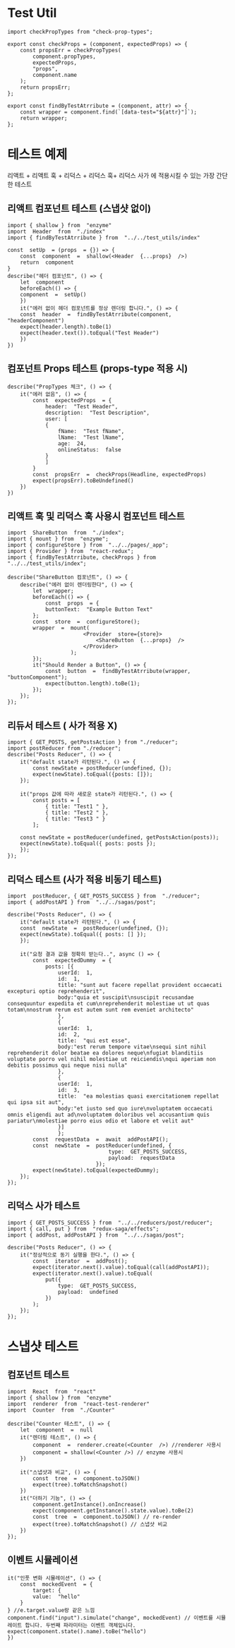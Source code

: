 # Test Util

    import checkPropTypes from "check-prop-types";

    export const checkProps = (component, expectedProps) => {
        const propsErr = checkPropTypes(
    	    component.propTypes,
    	    expectedProps,
    	    "props",
    	    component.name
        );
        return propsErr;
    };

    export const findByTestAtrribute = (component, attr) => {
        const wrapper = component.find(`[data-test="${attr}"]`);
        return wrapper;
    };

# 테스트 예제

리액트 + 리액트 훅 + 리덕스 + 리덕스 훅+ 리덕스 사가 에 적용시킬 수 있는 가장 간단한 테스트

## 리액트 컴포넌트 테스트 (스냅샷 없이)

    import { shallow } from  "enzyme"
    import  Header  from  "./index"
    import { findByTestAtrribute } from  "../../test_utils/index"

    const  setUp  = (props  = {}) => {
        const  component  =  shallow(<Header  {...props}  />)
        return  component
    }
    describe("헤더 컴포넌트", () => {
        let  component
        beforeEach(() => {
        component  =  setUp()
        })
        it("에러 없이 헤더 컴포넌트를 정상 렌더링 합니다.", () => {
        const  header  =  findByTestAtrribute(component, "headerComponent")
        expect(header.length).toBe(1)
        expect(header.text()).toEqual("Test Header")
        })
    })

## 컴포넌트 Props 테스트 (props-type 적용 시)

    describe("PropTypes 체크", () => {
        it("에러 없음", () => {
    	    const  expectedProps  = {
    		    header:  "Test Header",
    		    description:  "Test Description",
    		    user: [
    		    {
    			    fName:  "Test fName",
    			    lName:  "Test lName",
    			    age:  24,
    			    onlineStatus:  false
    		    }
    		    ]
    	    }
    	    const  propsErr  =  checkProps(Headline, expectedProps)
    	    expect(propsErr).toBeUndefined()
        })
    })

## 리액트 훅 및 리덕스 훅 사용시 컴포넌트 테스트

    import  ShareButton  from  "./index";
    import { mount } from  "enzyme";
    import { configureStore } from  "../../pages/_app";
    import { Provider } from  "react-redux";
    import { findByTestAtrribute, checkProps } from  "../../test_utils/index";

    describe("ShareButton 컴포넌트", () => {
        describe("에러 없이 렌더링한다", () => {
    	    let  wrapper;
    	    beforeEach(() => {
    		    const  props  = {
    		    buttonText:  "Example Button Text"
    	    };
    	    const  store  =  configureStore();
    	    wrapper  =  mount(
    					    <Provider  store={store}>
    						    <ShareButton  {...props}  />
    					    </Provider>
    				    );
    	    });
    	    it("Should Render a Button", () => {
    		    const  button  =  findByTestAtrribute(wrapper, "buttonComponent");
    		    expect(button.length).toBe(1);
    	    });
        });
    });

## 리듀서 테스트 ( 사가 적용 X)

    import { GET_POSTS, getPostsAction } from "./reducer";
    import postReducer from "./reducer";
    describe("Posts Reducer", () => {
        it("default state가 리턴된다.", () => {
    	    const newState = postReducer(undefined, {});
    	    expect(newState).toEqual({posts: []});
        });

        it("props 값에 따라 새로운 state가 리턴된다.", () => {
    	    const posts = [
    		    { title: "Test1 " },
    		    { title: "Test2 " },
    		    { title: "Test3 " }
    	    ];

        const newState = postReducer(undefined, getPostsAction(posts));
        expect(newState).toEqual({ posts: posts });
        });
    });

## 리덕스 테스트 (사가 적용 비동기 테스트)

    import  postReducer, { GET_POSTS_SUCCESS } from  "./reducer";
    import { addPostAPI } from  "../../sagas/post";

    describe("Posts Reducer", () => {
        it("default state가 리턴된다.", () => {
        const  newState  =  postReducer(undefined, {});
        expect(newState).toEqual({ posts: [] });
        });

        it("요청 결과 값을 정확히 받는다..", async () => {
    	    const  expectedDummy  = {
    		    posts: [{
    			    userId:  1,
    			    id:  1,
    			    title: "sunt aut facere repellat provident occaecati excepturi optio reprehenderit",
    			    body:"quia et suscipit\nsuscipit recusandae consequuntur expedita et cum\nreprehenderit molestiae ut ut quas totam\nnostrum rerum est autem sunt rem eveniet architecto"
    			    },
    			    {
    			    userId:  1,
    			    id:  2,
    			    title:  "qui est esse",
    			    body:"est rerum tempore vitae\nsequi sint nihil reprehenderit dolor beatae ea dolores neque\nfugiat blanditiis voluptate porro vel nihil molestiae ut reiciendis\nqui aperiam non debitis possimus qui neque nisi nulla"
    			    },
    			    {
    			    userId:  1,
    			    id:  3,
    			    title:  "ea molestias quasi exercitationem repellat qui ipsa sit aut",
    			    body:"et iusto sed quo iure\nvoluptatem occaecati omnis eligendi aut ad\nvoluptatem doloribus vel accusantium quis pariatur\nmolestiae porro eius odio et labore et velit aut"
    			    }]
    			    };
    	    const  requestData  =  await  addPostAPI();
    	    const  newState  =  postReducer(undefined, {
    								type:  GET_POSTS_SUCCESS,
    								payload:  requestData
    							});
    		expect(newState).toEqual(expectedDummy);
    	});
    });

## 리덕스 사가 테스트

    import { GET_POSTS_SUCCESS } from  "../../reducers/post/reducer";
    import { call, put } from  "redux-saga/effects";
    import { addPost, addPostAPI } from  "../../sagas/post";

    describe("Posts Reducer", () => {
    	it("정상적으로 동기 실행을 한다.", () => {
    		const  iterator  =  addPost();
    		expect(iterator.next().value).toEqual(call(addPostAPI));
    		expect(iterator.next().value).toEqual(
    			put({
    				type:  GET_POSTS_SUCCESS,
    				payload:  undefined
    			})
    		);
    	});
    });

# 스냅샷 테스트

## 컴포넌트 테스트

    import  React  from  "react"
    import { shallow } from  "enzyme"
    import  renderer  from  "react-test-renderer"
    import  Counter  from  "./Counter"

    describe("Counter 테스트", () => {
        let  component  =  null
        it("렌더링 테스트", () => {
    	    component  =  renderer.create(<Counter  />) //renderer 사용시
    	    component = shallow(<Counter />) // enzyme 사용시
        })

        it("스냅샷과 비교", () => {
    	    const  tree  =  component.toJSON()
    	    expect(tree).toMatchSnapshot()
        })
        it("더하기 기능", () => {
    	    component.getInstance().onIncrease()
    	    expect(component.getInstance().state.value).toBe(2)
    	    const  tree  =  component.toJSON() // re-render
    	    expect(tree).toMatchSnapshot() // 스냅샷 비교
        })
    });

## 이벤트 시뮬레이션

    it("인풋 변화 시뮬레이션", () => {
        const  mockedEvent  = {
    	    target: {
    	    value:  "hello"
        }
    } //e.target.value랑 같은 느낌
    component.find("input").simulate("change", mockedEvent) // 이벤트를 시뮬레이트 합니다. 두번째 파라미터는 이벤트 객체입니다.
    expect(component.state().name).toBe("hello")
    })
